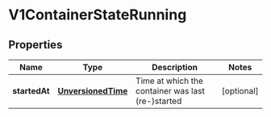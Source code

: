 
# V1ContainerStateRunning

## Properties
Name | Type | Description | Notes
------------ | ------------- | ------------- | -------------
**startedAt** | [**UnversionedTime**](UnversionedTime.md) | Time at which the container was last (re-)started |  [optional]



